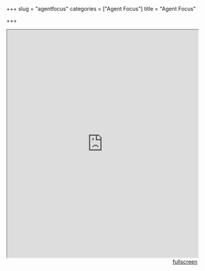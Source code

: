 +++
slug = "agentfocus"
categories = ["Agent Focus"]
title = "Agent Focus"

+++
<head>
<style type="text/css">
	.padding {
		padding: 30px;
	}
</style>
</head>

<body>
<div>
<iframe src="https://sasha-kozhukhar.github.io/guatemala_atlas/maps/agent-focus.html" width = "100%" height = "600px"></iframe>
<div align="right"><a href="https://sasha-kozhukhar.github.io/guatemala_atlas/maps/agent-focus.html" target="_blank" class="button">fullscreen</a></div>
</div>
</body>
